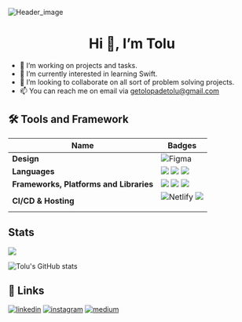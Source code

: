
 ![Header_image](https://www.samurai-digital.com/app/uploads/2021/02/UIActions_2@2x.png)

<h1 align="center">Hi 👋, I’m Tolu </h1>

- 🔭 I’m working on projects and tasks.
- 🌱 I’m currently interested in learning Swift.
- 💞️ I’m looking to collaborate on all sort of problem solving projects.
- 📫 You can reach me on email via getolopadetolu@gmail.com



## 🛠 Tools and Framework
Name | Badges
--- | --- 
**Design**  |  ![Figma](https://img.shields.io/badge/figma-%23F24E1E.svg?style=for-the-badge&logo=figma&logoColor=white)
**Languages**  | <img src="https://img.shields.io/badge/JavaScript-323330?style=for-the-badge&logo=javascript&logoColor=F7DF1E" /> <img src="https://img.shields.io/badge/CSS3-1572B6?style=for-the-badge&logo=css3&logoColor=white" /> <img src="https://img.shields.io/badge/HTML5-E34F26?style=for-the-badge&logo=html5&logoColor=white" />
**Frameworks, Platforms and Libraries** | <img src="https://img.shields.io/badge/React-20232A?style=for-the-badge&logo=react&logoColor=61DAFB" /> <img src='https://img.shields.io/badge/React_Native-20232A?style=for-the-badge&logo=react&logoColor=61DAFB'/> <img src="https://img.shields.io/badge/Tailwind_CSS-38B2AC?style=for-the-badge&logo=tailwind-css&logoColor=white" />
**CI/CD & Hosting**   | ![Netlify](https://img.shields.io/badge/netlify-%23000000.svg?style=for-the-badge&logo=netlify&logoColor=#00C7B7) <img src='https://img.shields.io/badge/Vercel-000000?style=for-the-badge&logo=vercel&logoColor=white'/></p>


## Stats
 <p><img align="center" src="https://github-readme-stats.vercel.app/api/top-langs/?username=tolutoon&layout=compact&theme=dark&hide_border=false" /></p>

![Tolu's GitHub stats](https://github-readme-stats.vercel.app/api?username=tolutoon&show_icons=true&theme=radical)


## 🔗 Links
[![linkedin](https://img.shields.io/badge/linkedin-0A66C2?style=for-the-badge&logo=linkedin&logoColor=white)](https://www.linkedin.com/in/tolu-olopade)
[![instagram](https://img.shields.io/badge/instagram-1DA1F2?style=for-the-badge&logo=instagram&logoColor=white)](https://www.instagram.com/tolutoon)
[![medium](https://img.shields.io/badge/medium-fff?style=for-the-badge&logo=medium&logoColor=black)](https://medium.com/@getolopadetolu)
<!---
Tolutoon/Tolutoon is a ✨ special ✨ repository because its `README.md` (this file) appears on your GitHub profile.
You can click the Preview link to take a look at your changes.
--->
